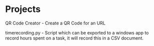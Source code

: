 # Projects

QR Code Creator - Create a QR Code for an URL

timerecording.py - Script which can be exported to a windows app to record hours spent on a task, it will record this in a CSV document.
